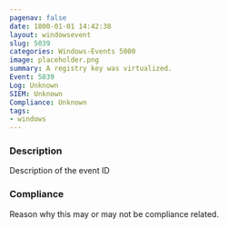 ```yaml
---
pagenav: false
date: 1800-01-01 14:42:38
layout: windowsevent
slug: 5039
categories: Windows-Events 5000
image: placeholder.png
summary: A registry key was virtualized.
Event: 5039
Log: Unknown
SIEM: Unknown
Compliance: Unknown
tags:
- windows
---
```


### Description

Description of the event ID

### Compliance

Reason why this may or may not be compliance related.

